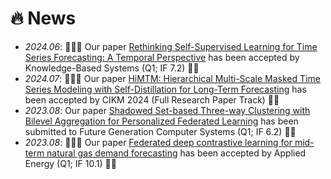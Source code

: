 # 🔥 News
- *2024.06*: 🎉🎉🎉 Our paper [Rethinking Self-Supervised Learning for Time Series Forecasting: A Temporal Perspective](https://papers.ssrn.com/sol3/papers.cfm?abstract_id=4893607) has been accepted by Knowledge-Based Systems (Q1; IF 7.2) 🎊🥳
- *2024.07*: 🎉🎉🎉 Our paper [HiMTM: Hierarchical Multi-Scale Masked Time Series Modeling with Self-Distillation for Long-Term Forecasting](https://arxiv.org/abs/2401.05012) has been accepted by CIKM 2024 (Full Research Paper Track) 🎊🥳
- *2023.08*: Our paper [Shadowed Set-based Three-way Clustering with Bilevel Aggregation for Personalized Federated Learning]((https://scholar.google.com/citations?user=UFzTZJgAAAAJ&hl=zh-CN)) has been submitted to Future Generation Computer Systems (Q1; IF 6.2) 🎊🥳
- *2023.08*: 🎉🎉🎉 Our paper [Federated deep contrastive learning for mid-term natural gas demand forecasting](https://www.sciencedirect.com/science/article/abs/pii/S030626192300867X) has been accepted by Applied Energy (Q1; IF 10.1) 🎊🥳
